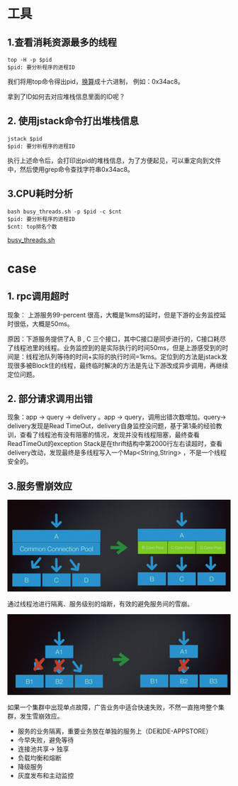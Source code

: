 # 工具

## 1.查看消耗资源最多的线程

```shell
top -H -p $pid
$pid: 要分析程序的进程ID
```

我们将用top命令得出pid，[换算](http://tool.oschina.net/hexconvert)成十六进制， 例如：0x34ac8。

拿到了ID如何去对应堆栈信息里面的ID呢？

## 2. 使用jstack命令打出堆栈信息

```shell
jstack $pid
$pid: 要分析程序的进程ID
```

执行上述命令后，会打印出pid的堆栈信息，为了方便起见，可以重定向到文件中，然后使用grep命令查找字符串0x34ac8。

## 3.CPU耗时分析

```shell
bash busy_threads.sh -p $pid -c $cnt
$pid: 要分析程序的进程ID
$cnt: top排名个数
```

[busy_threads.sh](线上问题总结/busy_threads.sh)

# case

## 1. rpc调用超时

现象： 上游服务99-percent 很高，大概是1kms的延时，但是下游的业务监控延时很低，大概是50ms。

原因：下游服务提供了A, B , C 三个接口，其中C接口是同步进行的，C接口耗尽了线程池里的线程。业务监控到的是实际执行的时间50ms，但是上游感受到的时间是：线程池队列等待的时间+实际的执行时间=1kms。定位到的方法是jstack发现很多被Block住的线程，最终临时解决的方法是先让下游改成异步调用，再继续定位问题。

## 2. 部分请求调用出错

现象：app -> query -> delivery 。app -> query，调用出错次数增加。query-> delivery发现是Read TimeOut，delivery自身监控没问题，基于第1条的经验教训，查看了线程池有没有阻塞的情况，发现并没有线程阻塞，最终查看ReadTimeOut的exception Stack是在thrift结构中第2000行左右读超时，查看delivery改动，发现最终是多线程写入一个Map<String,String> ，不是一个线程安全的。

## 3.服务雪崩效应

![线程池进行隔离](线上问题总结/线程池隔离.png)

通过线程池进行隔离、服务级别的熔断，有效的避免服务间的雪崩。

![快速失败](线上问题总结/Fast-Fail.png)

如果一个集群中出现单点故障，广告业务中适合快速失败，不然一直拖垮整个集群，发生雪崩效应。

* 服务的业务隔离，重要业务放在单独的服务上（DE和DE-APPSTORE）
* 今早失败，避免等待
* 连接池共享-> 独享
* 负载均衡和熔断
* 降级服务
* 灰度发布和主动监控